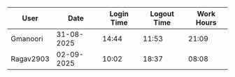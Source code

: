 | User | Date | Login Time | Logout Time | Work Hours |
|------|------|------------|-------------|------------|
| Gmanoori | 31-08-2025 | 14:44 | 11:53 | 21:09 |
| Ragav2903 | 02-09-2025 | 10:02 | 18:37 | 08:08 |
